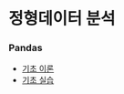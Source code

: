 정형데이터 분석
===

### Pandas
- [기초 이론](https://github.com/vive0508/TIL/blob/main/ML_DL/Structured_Data/structured_data.md)
- [기초 실습](https://github.com/vive0508/TIL/blob/main/ML_DL/Structured_Data/pandas.ipynb)
